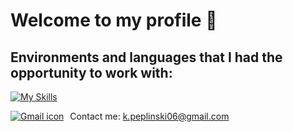 # Welcome to my profile 👋
## Environments and languages that I had the opportunity to work with:
[![My Skills](https://skillicons.dev/icons?i=vscode,visualstudio,js,ts,jquery,nodejs,angular,cpp,cs,java,php,py,postgres,html,css)](https://skillicons.dev)

<div style="display: flex; align-items: center;">
  <a href="mailto:k.peplinski06@gmail.com">
    <img src="https://skillicons.dev/icons?i=gmail" alt="Gmail icon" style="margin-right: 10px;">
  </a>
  <span>Contact me: <a href="mailto:k.peplinski06@gmail.com">k.peplinski06@gmail.com</a></span>
</div>
